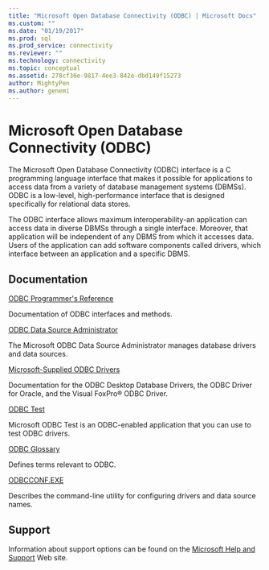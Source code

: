 ```yaml
---
title: "Microsoft Open Database Connectivity (ODBC) | Microsoft Docs"
ms.custom: ""
ms.date: "01/19/2017"
ms.prod: sql
ms.prod_service: connectivity
ms.reviewer: ""
ms.technology: connectivity
ms.topic: conceptual
ms.assetid: 278cf36e-9817-4ee3-842e-dbd149f15273
author: MightyPen
ms.author: genemi
---
```

# Microsoft Open Database Connectivity (ODBC)
The Microsoft Open Database Connectivity (ODBC) interface is a C programming language interface that makes it possible for applications to access data from a variety of database management systems (DBMSs). ODBC is a low-level, high-performance interface that is designed specifically for relational data stores.  
  
 The ODBC interface allows maximum interoperability-an application can access data in diverse DBMSs through a single interface. Moreover, that application will be independent of any DBMS from which it accesses data. Users of the application can add software components called drivers, which interface between an application and a specific DBMS.  
  
## Documentation  
 [ODBC Programmer's Reference](../odbc/reference/odbc-programmer-s-reference.md)  
  
 Documentation of ODBC interfaces and methods.  
  
 [ODBC Data Source Administrator](../odbc/admin/odbc-data-source-administrator.md)  
  
 The Microsoft ODBC Data Source Administrator manages database drivers and data sources.  
  
 [Microsoft-Supplied ODBC Drivers](../odbc/microsoft/microsoft-supplied-odbc-drivers.md)  
  
 Documentation for the ODBC Desktop Database Drivers, the ODBC Driver for Oracle, and the Visual FoxPro® ODBC Driver.  
  
 [ODBC Test](../odbc/odbc-test.md)  
  
 Microsoft ODBC Test is an ODBC-enabled application that you can use to test ODBC drivers.  
  
 [ODBC Glossary](../odbc/odbc-glossary.md)  
  
 Defines terms relevant to ODBC.  
  
 [ODBCCONF.EXE](../odbc/odbcconf-exe.md)  
  
 Describes the command-line utility for configuring drivers and data source names.  
  
## Support  
 Information about support options can be found on the [Microsoft Help and Support](https://go.microsoft.com/fwlink?linkid=5521) Web site.
